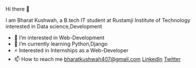Hi there 👋 

I am Bharat Kushwah, a B.tech IT student at Rustamji Institute of Technology interested in Data science,Development
- 👀 I’m interested in Web-Development
- 🌱 I’m currently learning Python,Django
- ⚡ Interested in Internships as a  Web-Developer
- 📫 How to reach me bharatkushwah407@gmail.com    [LinkedIn](https://www.linkedin.com/in/bharat-kushwah-3a2029208/)    [Twitter](https://twitter.com/BharatK407) 
